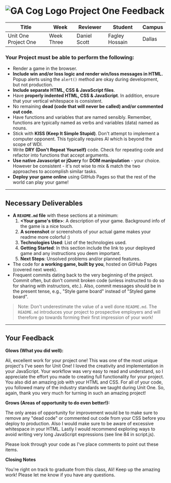 # ![GA Cog Logo](https://ga-dash.s3.amazonaws.com/production/assets/logo-9f88ae6c9c3871690e33280fcf557f33.png) Project One Feedback


| Title                      | Week     | Reviewer | Student |Campus |
|----------------------------|----------|----------|---------|--------|
| Unit One Project One | Week Three | Daniel Scott| Fagley Hossain | Dallas |


### Your Project must be able to perform the following:

- Render a game in the browser.
- **Include win and/or loss logic and render win/loss messages in HTML.** Popup alerts using the `alert()` method are okay during development, but not production.
- **Include separate HTML, CSS & JavaScript files**.
- Have **properly indented HTML, CSS & JavaScript**. In addition, ensure that your vertical whitespace is consistent.
- No remaining **dead (code that will never be called) and/or commented out code**.
- Have functions and variables that are named sensibly. Remember, functions are typically named as verbs and variables (data) named as nouns.
- Stick with **KISS (Keep It Simple Stupid)**. Don't attempt to implement a computer opponent.  This typically requires AI which is beyond the scope of WDI.
- Write **DRY (Don't Repeat Yourself)** code. Check for repeating code and refactor into functions that accept arguments.
- **Use native Javascript or jQuery** for **DOM manipulation** - your choice. However be consistent - it's not wise to mix & match the two approaches to accomplish similar tasks.
- **Deploy your game online** using GitHub Pages so that the rest of the world can play your game!

---

## Necessary Deliverables

- **A ``README.md`` file** with these sections at a minimum:
  1. **\<Your game's title\>**: A description of your game.  Background info of the game is a nice touch.
  2. **A screenshot** or screenshots of your actual game makes your readme more colorful :)
  3. **Technologies Used**: List of the technologies used.
  4. **Getting Started**: In this section include the link to your deployed game and any instructions you deem important. 
  5. **Next Steps**: Unsolved problems and/or planned features.
- The code for **a working game, built by you**, hosted on GitHub Pages (covered next week).
- Frequent commits dating back to the very beginning of the project. Commit often, but don't commit broken code (unless instructed to do so for sharing with instructors, etc.). Also, commit messages should be in the present tense, e.g., "Style game board" instead of "Styled game board".

> Note: Don't underestimate the value of a well done `README.md`. The `README.md` introduces your project to prospective employers and will therefore go towards forming their first impression of your work!

---

## Your Feedback

**Glows (What you did well):**

Ali, excellent work for your project one! This was one of the most unique project's I've seen for Unit One! I loved the creativity and implementation in your JavaScript. Your workflow was very easy to read and understand, so I appreciate the effort you made to creating full functionality for your project. You also did an amazing job with your HTML and CSS. For all of your code, you followed many of the industry standards we taught during Unit One. So, again, thank you very much for turning in such an amazing project!


**Grows (Areas of opportunity to do even better!):**

The only areas of opportunity for improvement would be to make sure to remove any "dead code" or commented out code from your CSS before you deploy to production. Also I would make sure to be aware of excessive whitespace in your HTML. Lastly I would recommend exploring ways to avoid
writing very long JavaScript expressions (see line 84 in script.js).

Please look through your code as I've place comments to point out these items.

**Closing Notes**

You're right on track to graduate from this class, Ali! Keep up the amazing work! Please let me know if you have any questions.







